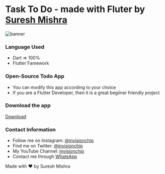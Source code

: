 # Task To Do - made with Fluter by [Suresh Mishra](https://invisionchip.netlify.app/)

![banner](https://user-images.githubusercontent.com/72114434/113497913-c5cff180-9525-11eb-9510-2e18bfeb85ba.png)

### Language Used
- Dart => 100%
- Flutter Famework


### Open-Source Todo App

- You can modify this app according to your choice
- If you are a Flutter Developer, then it is a great begiiner friendly project

### Download the app
[Download](https://drive.google.com/file/d/11Fcef9XXozvp8eOCBJ1j1KdX-N-mnhr7/view?usp=sharing)




### Contact Information

- Follow me on Instagram: [@invisionchip](https://www.instagram.com/invisionchip)
- Find me on Twitter: [@invisionchip](https://twitter.com/invisionchip)
- My YouTube Channel: [invisionchip](https://www.youtube.com/channel/UCafeVMVotqWH7jKOR5wzoYA)
- Contact me through [WhatsApp](https://api.whatsapp.com/send?phone=+919437007938&text=&source=&data=&app_absent=)


Made with :heart: by Suresh Mishra
